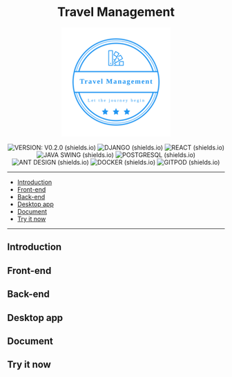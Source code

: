 <div align="center">

# Travel Management

<img src="/readme/banner.png" width="50%">

![VERSION: V0.2.0 (shields.io)](https://img.shields.io/badge/version-v0.2.0-1ED760?&style=for-the-badge&logo=qgis&logoColor=white)
![DJANGO (shields.io)](https://img.shields.io/badge/Django-092E20?style=for-the-badge&logo=django&logoColor=green)
![REACT (shields.io)](https://img.shields.io/badge/React-20232A?style=for-the-badge&logo=react&logoColor=61DAFB)
![JAVA SWING (shields.io)](https://img.shields.io/badge/Java%20Swing-0074BD?&style=for-the-badge&logo=java&logoColor=EA2D2E)
![POSTGRESQL (shields.io)](https://img.shields.io/badge/PostgreSQL-316192?style=for-the-badge&logo=postgresql&logoColor=white)
![ANT DESIGN (shields.io)](https://img.shields.io/badge/Ant%20Design-1890FF?style=for-the-badge&logo=antdesign&logoColor=white)
![DOCKER (shields.io)](https://img.shields.io/badge/Docker-2CA5E0?style=for-the-badge&logo=docker&logoColor=white)
![GITPOD (shields.io)](https://img.shields.io/badge/Gitpod-000000?style=for-the-badge&logo=gitpod&logoColor=#FFAE33)

</div>

---

- [Introduction](#introduction)
- [Front-end](#front-end)
- [Back-end](#back-end)
- [Desktop app](#desktop-app)
- [Document](#document)
- [Try it now](#try-it-now)

---

## Introduction

## Front-end

## Back-end

## Desktop app

## Document

## Try it now